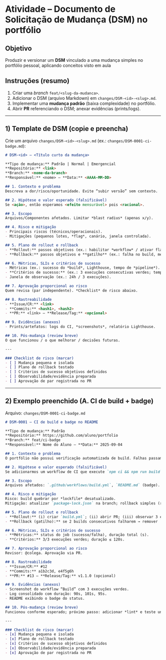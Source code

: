 # Atividade – Documento de Solicitação de Mudança (DSM) no portfólio

## Objetivo

Produzir e versionar um **DSM** vinculado a uma mudança simples no portfólio pessoal, aplicando conceitos visto em aula

## Instruções (resumo)

1. Criar uma *branch* `feat/<slug-da-mudanca>`.
2. Adicionar o DSM (arquivo Markdown) em `changes/DSM-<id>-<slug>.md`.
3. Implementar uma **mudança padrão** (baixa complexidade) no portfólio.
4. Abrir **PR** referenciando o DSM; anexar evidências (prints/logs).

---

## 1) Template de DSM (copie e preencha)

Crie um arquivo `changes/DSM-<id>-<slug>.md` (ex.: `changes/DSM-0001-ci-badge.md`):

```md
# DSM-<id> — <Título curto da mudança>

**Tipo de mudança:** Padrão | Normal | Emergencial  
**Repositório:** <link>  
**Branch:** <nome-da-branch>  
**Responsável:** <nome> — **Data:** <AAAA-MM-DD>

## 1. Contexto e problema
Descreva a dor/risco/oportunidade. Evite “subir versão” sem contexto.

## 2. Hipótese e valor esperado (falsificável)
Se <ação>, então esperamos <efeito mensurável> pois <racional>.

## 3. Escopo
Arquivos/Componentes afetados. Limitar *blast radius* (apenas x/y).

## 4. Risco e mitigação
- Principais riscos (técnicos/operacionais).
- Mitigações (pequenos lotes, *flag*, canário, janela controlada).

## 5. Plano de rollout e rollback
- **Rollout:** passos objetivos (ex.: habilitar *workflow* / ativar flag).
- **Rollback:** passos objetivos e **gatilho** (ex.: falha no build, métrica < alvo).

## 6. Métricas, SLIs e critérios de sucesso
- Métricas (ex.: sucesso do *build*, Lighthouse, tempo de *pipeline*).
- **Critérios de sucesso:** (ex.: 3 execuções consecutivas verdes; tempo ≤ 120s).
- Janela de observação (ex.: 24h / 3 execuções).

## 7. Aprovação proporcional ao risco
Quem revisa (par independente). *Checklist* de risco abaixo.

## 8. Rastreabilidade
- **Issue/CR:** <link>  
- **Commits:** <hash1>, <hash2>  
- **PR:** <link> — **Release/Tag:** <opcional>

## 9. Evidências (anexos)
- Prints/artefatos: logs do CI, *screenshots*, relatório Lighthouse.

## 10. Pós-mudança (review breve)
O que funcionou / o que melhorar / decisões futuras.

---

### Checklist de risco (marcar)
- [ ] Mudança pequena e isolada  
- [ ] Plano de rollback testado  
- [ ] Critérios de sucesso objetivos definidos  
- [ ] Observabilidade/evidência preparada  
- [ ] Aprovação de par registrada no PR
```

---

## 2) Exemplo preenchido (A. CI de build + badge)

Arquivo: `changes/DSM-0001-ci-badge.md`

```md
# DSM-0001 — CI de build e badge no README

**Tipo de mudança:** Padrão  
**Repositório:** https://github.com/aluno/portfolio  
**Branch:** feat/ci-badge  
**Responsável:** Nome do Aluno — **Data:** 2025-09-04

## 1. Contexto e problema
O portfólio não possui verificação automatizada de build. Falhas passam despercebidas, reduzindo confiabilidade.

## 2. Hipótese e valor esperado (falsificável)
Se adicionarmos um workflow de CI que execute `npm ci && npm run build` a cada push/PR, então esperamos **100% de builds verdes em 3 execuções consecutivas** e **tempo de pipeline ≤ 120s**, pois o projeto é pequeno e dependências são estáveis.

## 3. Escopo
Arquivos afetados: `.github/workflows/build.yml`, `README.md` (badge). Nenhuma mudança no código de produção.

## 4. Risco e mitigação
Risco: build quebrar por *lockfile* desatualizado.  
Mitigação: atualizar `package-lock.json` na branch; rollback simples (remover workflow/badge).

## 5. Plano de rollout e rollback
- **Rollout:** (i) criar `build.yml`; (ii) abrir PR; (iii) observar 3 execuções.  
- **Rollback (gatilho):** se 2 builds consecutivos falharem → remover `build.yml` e badge no mesmo PR.

## 6. Métricas, SLIs e critérios de sucesso
- **Métricas:** status do job (sucesso/falha), duração total (s).  
- **Critérios:** 3/3 execuções verdes; duração ≤ 120s.

## 7. Aprovação proporcional ao risco
Revisor: @colega. Aprovação via PR.

## 8. Rastreabilidade
- **Issue/CR:** #12  
- **Commits:** a1b2c3d, e4f5g6h  
- **PR:** #13 — **Release/Tag:** v1.1.0 (opcional)

## 9. Evidências (anexos)
- Screenshot do workflow “Build” com 3 execuções verdes.  
- Log consolidado com duração: 98s, 101s, 95s.  
- README exibindo o badge do status.

## 10. Pós-mudança (review breve)
Funcionou conforme esperado; próximo passo: adicionar *lint* e teste unitário no pipeline.

---

### Checklist de risco (marcar)
- [x] Mudança pequena e isolada  
- [x] Plano de rollback testado  
- [x] Critérios de sucesso objetivos definidos  
- [x] Observabilidade/evidência preparada  
- [x] Aprovação de par registrada no PR
```
